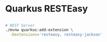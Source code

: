 # Quarkus RESTEasy

##

```sh
# REST Server
./mvnw quarkus:add-extension \
  -Dextensions='resteasy, resteasy-jackson'
```
